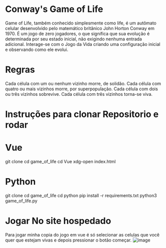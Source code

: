 # Conway's Game of Life
Game of Life, também conhecido simplesmente como life, é um autômato celular desenvolvido pelo matemático britânico John Horton Conway em 1970. É um jogo de zero jogadores, o que significa que sua evolução é determinada por seu estado inicial, não exigindo nenhuma entrada adicional. Interage-se com o Jogo da Vida criando uma configuração inicial e observando como ele evolui. 

# Regras
Cada célula com um ou nenhum vizinho morre, de solidão.
Cada célula com quatro ou mais vizinhos morre, por superpopulação.
Cada célula com dois ou três vizinhos sobrevive.
Cada célula com três vizinhos torna-se viva.

# Instruções para clonar Repositorio e rodar

# Vue
git clone
cd game_of_life 
cd Vue
xdg-open index.html

# Python
git clone
cd game_of_life 
cd python
pip install -r requirements.txt
python3 game_of_life.py

# Jogar No site hospedado
Para jogar minha copia do jogo em vue é só selecionar as celulas que você quer que estejam vivas e depois pressionar o botão começar.
![image](https://user-images.githubusercontent.com/104439599/209361431-07c9b72c-b10e-4bc3-9137-db34d93a6690.png)


